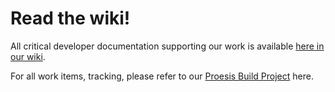 # Read the wiki!
All critical developer documentation supporting our work is available [here in our wiki](https://github.com/CCurrents/proesis/wiki). 

For all work items, tracking, please refer to our [Proesis Build Project](https://github.com/orgs/CCurrents/projects/1) here. 
